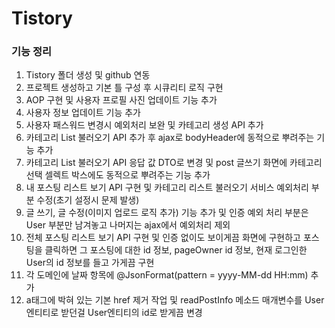 # Tistory

### 기능 정리
 1. Tistory 폴더 생성 및 github 연동
 2. 프로젝트 생성하고 기본 틀 구성 후 시큐리티 로직 구현
 3. AOP 구현 및 사용자 프로필 사진 업데이트 기능 추가
 4. 사용자 정보 업데이트 기능 추가
 5. 사용자 패스워드 변경시 예외처리 보완 및 카테고리 생성 API 추가
 6. 카테고리 List 불러오기 API 추가 후 ajax로 bodyHeader에 동적으로 뿌려주는 기능 추가
 7. 카테고리 List 불러오기 API 응답 값 DTO로 변경 및 post 글쓰기 화면에 카테고리 선택 셀렉트 박스에도 동적으로 뿌려주는 기능 추가
 8. 내 포스팅 리스트 보기 API 구현 및 카테고리 리스트 불러오기 서비스 예외처리 부분 수정(초기 설정시 문제 발생)
 9. 글 쓰기, 글 수정(이미지 업로드 로직 추가) 기능 추가 및 인증 예외 처리 부분은 User 부분만 남겨놓고 나머지는 ajax에서 예외처리 제외
10. 전체 포스팅 리스트 보기 API 구현 및 인증 없이도 보이게끔 화면에 구현하고 포스팅을 클릭하면 그 포스팅에 대한 id 정보, pageOwner id 정보, 현재 로그인한 User의 id 정보를 들고 가게끔 구현
11. 각 도메인에 날짜 항목에 @JsonFormat(pattern = yyyy-MM-dd HH:mm) 추가
12. a태그에 박혀 있는 기본 href 제거 작업 및 readPostInfo 메소드 매개변수를 User 엔티티로 받던걸 User엔티티의 id로 받게끔 변경

